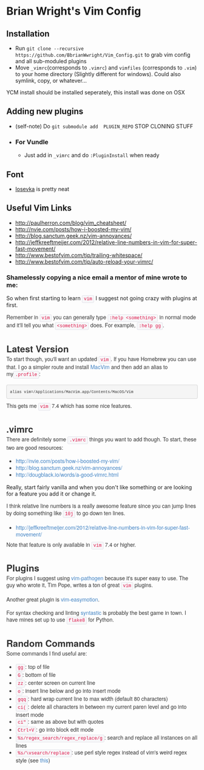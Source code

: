 # Brian Wright's Vim Config


## Installation
* Run ```git clone --recursive https://github.com/BbrianWwright/Vim_Config.git``` to grab vim config and all sub-moduled  plugins
* Move ```_vimrc```(corresponds to ```.vimrc```) and ```vimfiles``` (corresponds to ```.vim```) to your home directory (Slightly different for windows). Could also symlink, copy, or whatever...

YCM install should be installed seperately, this install was done on OSX

## Adding new plugins
 * (self-note) Do ```git submodule add  PLUGIN_REPO``` STOP CLONING STUFF
 * ### For Vundle
    * Just add in ```_vimrc``` and do ```:PluginInstall``` when ready

## Font
 * [Iosevka](https://github.com/be5invis/Iosevka) is pretty neat

## Useful Vim Links
  * http://paulherron.com/blog/vim_cheatsheet/
  * http://nvie.com/posts/how-i-boosted-my-vim/
  * http://blog.sanctum.geek.nz/vim-annoyances/
  * http://jeffkreeftmeijer.com/2012/relative-line-numbers-in-vim-for-super-fast-movement/
  * http://www.bestofvim.com/tip/trailing-whitespace/
  * http://www.bestofvim.com/tip/auto-reload-your-vimrc/

### Shamelessly copying a nice email a mentor of mine wrote to me:
So when first starting to learn&nbsp;<code style="padding:2px 4px;font-family:Menlo,Monaco,'Courier New',monospace;font-size:12px;color:rgb(221,17,68);border-radius:3px;border:1px solid rgb(225,225,232);background-color:rgb(247,247,249)"><span class="il">vim</span></code>&nbsp;I
 suggest not going crazy with plugins at first.</p>
<p style="margin:0px 0px 1.2em;font-family:'Helvetica Neue',Helvetica,Arial,sans-serif;line-height:1.3em;color:rgb(51,51,51)">
Remember in&nbsp;<code style="padding:2px 4px;font-family:Menlo,Monaco,'Courier New',monospace;font-size:12px;color:rgb(221,17,68);border-radius:3px;border:1px solid rgb(225,225,232);background-color:rgb(247,247,249)"><span class="il">vim</span></code>&nbsp;you can generally
 type&nbsp;<code style="padding:2px 4px;font-family:Menlo,Monaco,'Courier New',monospace;font-size:12px;color:rgb(221,17,68);border-radius:3px;border:1px solid rgb(225,225,232);background-color:rgb(247,247,249)">:help &lt;something&gt;</code>&nbsp;in
 normal mode and it'll tell you what&nbsp;<code style="padding:2px 4px;font-family:Menlo,Monaco,'Courier New',monospace;font-size:12px;color:rgb(221,17,68);border-radius:3px;border:1px solid rgb(225,225,232);background-color:rgb(247,247,249)">&lt;something&gt;</code>&nbsp;does.
 For example,&nbsp;<code style="padding:2px 4px;font-family:Menlo,Monaco,'Courier New',monospace;font-size:12px;color:rgb(221,17,68);border-radius:3px;border:1px solid rgb(225,225,232);background-color:rgb(247,247,249)">:help gg</code>.</p>
<h2 style="margin:1.3em 0px 0px;font-family:'Helvetica Neue',Helvetica,Arial,sans-serif;color:rgb(51,51,51);font-size:24px;line-height:36px">
Latest Version</h2>
<p style="margin:0px 0px 1.2em;font-family:'Helvetica Neue',Helvetica,Arial,sans-serif;line-height:1.3em;color:rgb(51,51,51)">
To start though, you'll want an updated&nbsp;<code style="padding:2px 4px;font-family:Menlo,Monaco,'Courier New',monospace;font-size:12px;color:rgb(221,17,68);border-radius:3px;border:1px solid rgb(225,225,232);background-color:rgb(247,247,249)"><span class="il">vim</span></code>.
 If you have Homebrew you can use that. I go a simpler route and install&nbsp;<a href="https://github.com/b4winckler/macvim/releases" style="color:rgb(65,131,196);text-decoration:none" target="_blank">MacVim</a>&nbsp;and then add an alias to my<code style="padding:2px 4px;font-family:Menlo,Monaco,'Courier New',monospace;font-size:12px;color:rgb(221,17,68);border-radius:3px;border:1px solid rgb(225,225,232);background-color:rgb(247,247,249)">.profile</code>:</p>
<pre style="padding:8.5px;font-family:Menlo,Monaco,'Courier New',monospace;font-size:12.025px;color:rgb(51,51,51);border-top-left-radius:4px;border-top-right-radius:4px;border-bottom-right-radius:4px;border-bottom-left-radius:4px;margin-top:0px;margin-bottom:9px;line-height:18px;border:1px solid rgba(0,0,0,0.14902);white-space:pre-wrap;word-break:break-all;word-wrap:break-word;background-color:rgb(245,245,245)"><code style="padding:0px;font-family:Menlo,Monaco,'Courier New',monospace;color:inherit;border-top-left-radius:3px;border-top-right-radius:3px;border-bottom-right-radius:3px;border-bottom-left-radius:3px;border:0px;background-color:transparent">alias <span class="il">vim</span>=/Applications/MacVim.app/<wbr>Contents/MacOS/<span class="il">Vim</span>
</code></pre>
<p style="margin:0px 0px 1.2em;font-family:'Helvetica Neue',Helvetica,Arial,sans-serif;line-height:1.3em;color:rgb(51,51,51)">
This gets me&nbsp;<code style="padding:2px 4px;font-family:Menlo,Monaco,'Courier New',monospace;font-size:12px;color:rgb(221,17,68);border-radius:3px;border:1px solid rgb(225,225,232);background-color:rgb(247,247,249)"><span class="il">vim</span></code>&nbsp;7.4 which
 has some nice features.</p>
<h2 style="margin:1.3em 0px 0px;font-family:'Helvetica Neue',Helvetica,Arial,sans-serif;color:rgb(51,51,51);font-size:24px;line-height:36px">
.vimrc</h2>
<p style="margin:0px 0px 1.2em;font-family:'Helvetica Neue',Helvetica,Arial,sans-serif;line-height:1.3em;color:rgb(51,51,51)">
There are definitely some&nbsp;<code style="padding:2px 4px;font-family:Menlo,Monaco,'Courier New',monospace;font-size:12px;color:rgb(221,17,68);border-radius:3px;border:1px solid rgb(225,225,232);background-color:rgb(247,247,249)">.vimrc</code>&nbsp;things
 you want to add though. To start, these two are good resources:</p>
<ul style="padding:0px;margin:0px 0px 9px 25px;list-style-position:initial;color:rgb(51,51,51);font-family:'Helvetica Neue',Helvetica,Arial,sans-serif;line-height:18px">
<li><a href="http://nvie.com/posts/how-i-boosted-my-vim/" style="color:rgb(65,131,196);text-decoration:none" target="_blank">http://nvie.com/posts/how-i-<wbr>boosted-my-<span class="il">vim</span>/</a></li><li><a href="http://blog.sanctum.geek.nz/vim-annoyances/" style="color:rgb(65,131,196);text-decoration:none" target="_blank">http://blog.sanctum.geek.nz/<wbr><span class="il">vim</span>-annoyances/</a></li><li><a href="http://dougblack.io/words/a-good-vimrc.html" style="color:rgb(65,131,196);text-decoration:none" target="_blank">http://dougblack.io/words/a-<wbr>good-vimrc.html</a></li></ul>
<p style="margin:0px 0px 1.2em;font-family:'Helvetica Neue',Helvetica,Arial,sans-serif;line-height:1.3em;color:rgb(51,51,51)">

Really, start fairly vanilla and when you don't like something or are looking for a feature you add it or change it.</p>
<p style="margin:0px 0px 1.2em;font-family:'Helvetica Neue',Helvetica,Arial,sans-serif;line-height:1.3em;color:rgb(51,51,51)">
I think relative line numbers is a really awesome feature since you can jump lines by doing something like&nbsp;<code style="padding:2px 4px;font-family:Menlo,Monaco,'Courier New',monospace;font-size:12px;color:rgb(221,17,68);border-radius:3px;border:1px solid rgb(225,225,232);background-color:rgb(247,247,249)">10j</code>&nbsp;to
 go down ten lines.</p>
<ul style="padding:0px;margin:0px 0px 9px 25px;list-style-position:initial;color:rgb(51,51,51);font-family:'Helvetica Neue',Helvetica,Arial,sans-serif;line-height:18px">
<li><a href="http://jeffkreeftmeijer.com/2012/relative-line-numbers-in-vim-for-super-fast-movement/" style="color:rgb(65,131,196);text-decoration:none" target="_blank">http://jeffkreeftmeijer.com/<wbr>2012/relative-line-numbers-in-<wbr><span class="il">vim</span>-for-super-fast-movement/</a></li></ul>
<p style="margin:0px 0px 1.2em;font-family:'Helvetica Neue',Helvetica,Arial,sans-serif;line-height:1.3em;color:rgb(51,51,51)">
Note that feature is only available in&nbsp;<code style="padding:2px 4px;font-family:Menlo,Monaco,'Courier New',monospace;font-size:12px;color:rgb(221,17,68);border-radius:3px;border:1px solid rgb(225,225,232);background-color:rgb(247,247,249)"><span class="il">vim</span></code>&nbsp;7.4
 or higher.</p>
<h2 style="margin:1.3em 0px 0px;font-family:'Helvetica Neue',Helvetica,Arial,sans-serif;color:rgb(51,51,51);font-size:24px;line-height:36px">
Plugins</h2>
<p style="margin:0px 0px 1.2em;font-family:'Helvetica Neue',Helvetica,Arial,sans-serif;line-height:1.3em;color:rgb(51,51,51)">
For plugins I suggest using&nbsp;<a href="https://github.com/tpope/vim-pathogen" style="color:rgb(65,131,196);text-decoration:none" target="_blank"><span class="il">vim</span>-pathogen</a>&nbsp;because it's super easy to use. The guy who wrote it, Tim Pope, writes a ton of great&nbsp;<code style="padding:2px 4px;font-family:Menlo,Monaco,'Courier New',monospace;font-size:12px;color:rgb(221,17,68);border-radius:3px;border:1px solid rgb(225,225,232);background-color:rgb(247,247,249)"><span class="il">vim</span></code>&nbsp;plugins.</p>
<p style="margin:0px 0px 1.2em;font-family:'Helvetica Neue',Helvetica,Arial,sans-serif;line-height:1.3em;color:rgb(51,51,51)">
Another great plugin is&nbsp;<a href="https://github.com/easymotion/vim-easymotion" style="color:rgb(65,131,196);text-decoration:none" target="_blank"><span class="il">vim</span>-easymotion</a>.</p>
<p style="margin:0px 0px 1.2em;font-family:'Helvetica Neue',Helvetica,Arial,sans-serif;line-height:1.3em;color:rgb(51,51,51)">
For syntax checking and linting&nbsp;<a href="https://github.com/scrooloose/syntastic" style="color:rgb(65,131,196);text-decoration:none" target="_blank">syntastic</a>&nbsp;is probably the best game in town. I have mines set up to use&nbsp;<code style="padding:2px 4px;font-family:Menlo,Monaco,'Courier New',monospace;font-size:12px;color:rgb(221,17,68);border-radius:3px;border:1px solid rgb(225,225,232);background-color:rgb(247,247,249)">flake8</code>&nbsp;for
 Python.</p>
<h2 style="margin:1.3em 0px 0px;font-family:'Helvetica Neue',Helvetica,Arial,sans-serif;color:rgb(51,51,51);font-size:24px;line-height:36px">
Random Commands</h2>
<p style="margin:0px 0px 1.2em;font-family:'Helvetica Neue',Helvetica,Arial,sans-serif;line-height:1.3em;color:rgb(51,51,51)">
Some commands I find useful are:</p>
<ul style="padding:0px;margin:0px 0px 9px 25px;list-style-position:initial;color:rgb(51,51,51);font-family:'Helvetica Neue',Helvetica,Arial,sans-serif;line-height:18px">
<li><code style="padding:2px 4px;font-family:Menlo,Monaco,'Courier New',monospace;font-size:12px;color:rgb(221,17,68);border-radius:3px;border:1px solid rgb(225,225,232);background-color:rgb(247,247,249)">gg</code>: top of file</li><li><code style="padding:2px 4px;font-family:Menlo,Monaco,'Courier New',monospace;font-size:12px;color:rgb(221,17,68);border-radius:3px;border:1px solid rgb(225,225,232);background-color:rgb(247,247,249)">G</code>: bottom of file</li><li><code style="padding:2px 4px;font-family:Menlo,Monaco,'Courier New',monospace;font-size:12px;color:rgb(221,17,68);border-radius:3px;border:1px solid rgb(225,225,232);background-color:rgb(247,247,249)">zz</code>: center screen on current
 line</li><li><code style="padding:2px 4px;font-family:Menlo,Monaco,'Courier New',monospace;font-size:12px;color:rgb(221,17,68);border-radius:3px;border:1px solid rgb(225,225,232);background-color:rgb(247,247,249)">o</code>: insert line below and
 go into insert mode</li><li><code style="padding:2px 4px;font-family:Menlo,Monaco,'Courier New',monospace;font-size:12px;color:rgb(221,17,68);border-radius:3px;border:1px solid rgb(225,225,232);background-color:rgb(247,247,249)">gqq</code>: hard wrap current
 line to max width (default 80 characters)</li><li><code style="padding:2px 4px;font-family:Menlo,Monaco,'Courier New',monospace;font-size:12px;color:rgb(221,17,68);border-radius:3px;border:1px solid rgb(225,225,232);background-color:rgb(247,247,249)">ci(</code>: delete all characters
 in between my current paren level and go into insert mode</li><li><code style="padding:2px 4px;font-family:Menlo,Monaco,'Courier New',monospace;font-size:12px;color:rgb(221,17,68);border-radius:3px;border:1px solid rgb(225,225,232);background-color:rgb(247,247,249)">ci"</code>: same as above but
 with quotes</li><li><code style="padding:2px 4px;font-family:Menlo,Monaco,'Courier New',monospace;font-size:12px;color:rgb(221,17,68);border-radius:3px;border:1px solid rgb(225,225,232);background-color:rgb(247,247,249)">Ctrl+V</code>: go into block
 edit mode</li><li><code style="padding:2px 4px;font-family:Menlo,Monaco,'Courier New',monospace;font-size:12px;color:rgb(221,17,68);border-radius:3px;border:1px solid rgb(225,225,232);background-color:rgb(247,247,249)">%s/regex_search/regex_replace/<wbr>g</code>:
 search and replace all instances on all lines</li><li><code style="padding:2px 4px;font-family:Menlo,Monaco,'Courier New',monospace;font-size:12px;color:rgb(221,17,68);border-radius:3px;border:1px solid rgb(225,225,232);background-color:rgb(247,247,249)">%s/\vsearch/replace</code>: use
 perl style regex instead of <span class="il">vim</span>'s weird regex style (see&nbsp;<a href="http://vim.wikia.com/wiki/Simplifying_regular_expressions_using_magic_and_no-magic" style="color:rgb(65,131,196);text-decoration:none" target="_blank">this</a>)</li>
